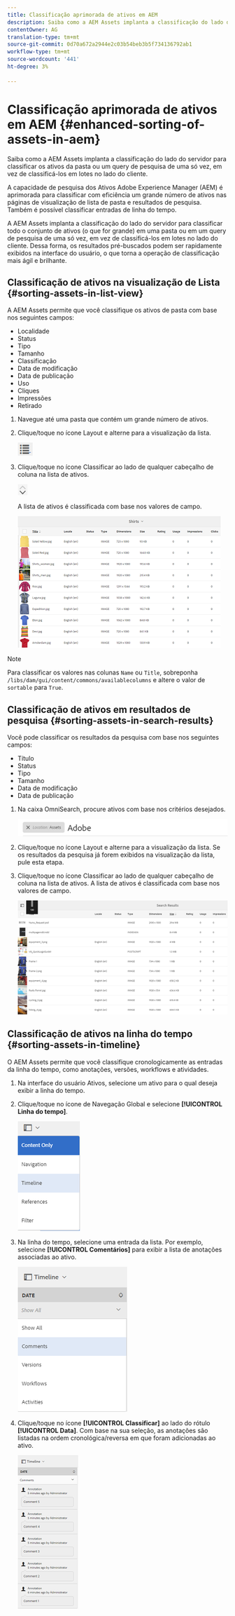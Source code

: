 ```yaml
---
title: Classificação aprimorada de ativos em AEM
description: Saiba como a AEM Assets implanta a classificação do lado do servidor para classificar os ativos da pasta ou um query de pesquisa de uma só vez, em vez de classificá-los em lotes no lado do cliente.
contentOwner: AG
translation-type: tm+mt
source-git-commit: 0d70a672a2944e2c03b54beb3b5f734136792ab1
workflow-type: tm+mt
source-wordcount: '441'
ht-degree: 3%

---
```



# Classificação aprimorada de ativos em AEM {#enhanced-sorting-of-assets-in-aem}

Saiba como a AEM Assets implanta a classificação do lado do servidor para classificar os ativos da pasta ou um query de pesquisa de uma só vez, em vez de classificá-los em lotes no lado do cliente.

A capacidade de pesquisa dos Ativos Adobe Experience Manager (AEM) é aprimorada para classificar com eficiência um grande número de ativos nas páginas de visualização de lista de pasta e resultados de pesquisa. Também é possível classificar entradas de linha do tempo.

A AEM Assets implanta a classificação do lado do servidor para classificar todo o conjunto de ativos (o que for grande) em uma pasta ou em um query de pesquisa de uma só vez, em vez de classificá-los em lotes no lado do cliente. Dessa forma, os resultados pré-buscados podem ser rapidamente exibidos na interface do usuário, o que torna a operação de classificação mais ágil e brilhante.

## Classificação de ativos na visualização de Lista {#sorting-assets-in-list-view}

A AEM Assets permite que você classifique os ativos de pasta com base nos seguintes campos:

* Localidade
* Status
* Tipo
* Tamanho
* Classificação
* Data de modificação
* Data de publicação
* Uso
* Cliques
* Impressões
* Retirado

1. Navegue até uma pasta que contém um grande número de ativos.
1. Clique/toque no ícone Layout e alterne para a visualização da lista.

   ![chlimage_1-394](assets/chlimage_1-394.png)

1. Clique/toque no ícone Classificar ao lado de qualquer cabeçalho de coluna na lista de ativos.

   ![chlimage_1-395](assets/chlimage_1-395.png)

   A lista de ativos é classificada com base nos valores de campo.

   ![chlimage_1-396](assets/chlimage_1-396.png)

>[!NOTE]
>
>Para classificar os valores nas colunas `Name` ou `Title`, sobreponha `/libs/dam/gui/content/commons/availablecolumns` e altere o valor de `sortable` para `True`.

## Classificação de ativos em resultados de pesquisa {#sorting-assets-in-search-results}

Você pode classificar os resultados da pesquisa com base nos seguintes campos:

* Título
* Status
* Tipo
* Tamanho
* Data de modificação
* Data de publicação

1. Na caixa OmniSearch, procure ativos com base nos critérios desejados.

   ![chlimage_1-397](assets/chlimage_1-397.png)

1. Clique/toque no ícone Layout e alterne para a visualização da lista. Se os resultados da pesquisa já forem exibidos na visualização da lista, pule esta etapa.
1. Clique/toque no ícone Classificar ao lado de qualquer cabeçalho de coluna na lista de ativos. A lista de ativos é classificada com base nos valores de campo.

   ![chlimage_1-398](assets/chlimage_1-398.png)

## Classificação de ativos na linha do tempo {#sorting-assets-in-timeline}

O AEM Assets permite que você classifique cronologicamente as entradas da linha do tempo, como anotações, versões, workflows e atividades.

1. Na interface do usuário Ativos, selecione um ativo para o qual deseja exibir a linha do tempo.
1. Clique/toque no ícone de Navegação Global e selecione **[!UICONTROL Linha do tempo]**.

   ![chlimage_1-399](assets/chlimage_1-399.png)

1. Na linha do tempo, selecione uma entrada da lista. Por exemplo, selecione **[!UICONTROL Comentários]** para exibir a lista de anotações associadas ao ativo.

   ![chlimage_1-400](assets/chlimage_1-400.png)

1. Clique/toque no ícone **[!UICONTROL Classificar]** ao lado do rótulo **[!UICONTROL Data]**. Com base na sua seleção, as anotações são listadas na ordem cronológica/reversa em que foram adicionadas ao ativo.

   ![chlimage_1-481](assets/chlimage_1-401.png)

